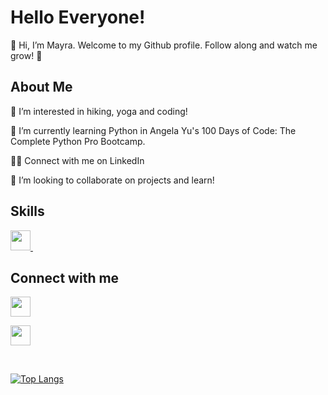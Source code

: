 <h1>
    Hello Everyone!
</h1>

<p align='center'>
</p>

<div size='20px'>
    👋 Hi, I’m Mayra. Welcome to my Github profile. Follow along and watch me grow! 🌱
</div>

<h2>
    About Me
</h2>

 👀 I’m interested in hiking, yoga and coding!
 
 🌱 I’m currently learning Python in Angela Yu's 100 Days of Code: The Complete Python Pro Bootcamp.
 
 🤞🏽 Connect with me on LinkedIn
 
 💞️ I’m looking to collaborate on projects and learn!


<h2>
    Skills &nbsp;
</h2>


<a href='https://github.com/mayrapena1324?tab=repositories&q=&type=&language=python&sort='> <img width ='32px' src ='https://raw.githubusercontent.com/rahulbanerjee26/githubAboutMeGenerator/main/icons/python.svg'> </a>
&nbsp;


<h2>
    Connect with me
</h2>

<a href = 'https://www.linkedin.com/in/mayra-pena33/'> <img width = '32px' align= 'center' src="https://raw.githubusercontent.com/rahulbanerjee26/githubAboutMeGenerator/main/icons/linked-in-alt.svg"/></a>
&nbsp;

<a href = 'https://twitter.com/MayraCode'> <img width = '32px' align= 'center' src="https://raw.githubusercontent.com/rahulbanerjee26/githubAboutMeGenerator/main/icons/twitter.svg"/></a>

<br>



[![Top Langs](https://github-readme-stats.vercel.app/api/top-langs/?username=mayrapena1324&layout=compact)](https://github.com/mayrapena1324/github-readme-stats)
<!---
mayrapena1324/mayrapena1324 is a ✨ special ✨ repository because its `README.md` (this file) appears on your GitHub profile.
You can click the Preview link to take a look at your changes.
--->
